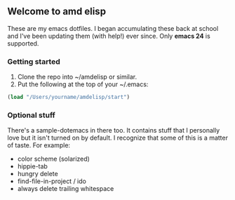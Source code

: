 ## Welcome to amd elisp

These are my emacs dotfiles. I began accumulating these back at school and I've been updating them (with help!) ever since. Only **emacs 24** is supported.

### Getting started

1. Clone the repo into ~/amdelisp or similar.
1. Put the following at the top of your ~/.emacs:

```lisp
(load "/Users/yourname/amdelisp/start")
```

### Optional stuff

There's a sample-dotemacs in there too. It contains stuff that I personally love but it isn't turned on by default. I recognize that some of this is a matter of taste. For example:

* color scheme (solarized)
* hippie-tab
* hungry delete
* find-file-in-project / ido
* always delete trailing whitespace
